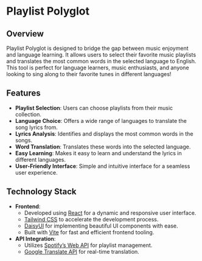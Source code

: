 # Playlist Polyglot

## Overview
Playlist Polyglot is designed to bridge the gap between music enjoyment and language learning. 
It allows users to select their favorite music playlists and translates the most common words in the selected language to English. 
This tool is perfect for language learners, music enthusiasts, and anyone looking to sing along to their favorite tunes in different languages!

## Features
- **Playlist Selection**: Users can choose playlists from their music collection.
- **Language Choice**: Offers a wide range of languages to translate the song lyrics from.
- **Lyrics Analysis**: Identifies and displays the most common words in the songs.
- **Word Translation**: Translates these words into the selected language.
- **Easy Learning**: Makes it easy to learn and understand the lyrics in different languages.
- **User-Friendly Interface**: Simple and intuitive interface for a seamless user experience.

## Technology Stack
- **Frontend**: 
  - Developed using [React](https://reactjs.org/) for a dynamic and responsive user interface.
  - [Tailwind CSS](https://tailwindcss.com/) to accelerate the development process.
  - [DaisyUI](https://daisyui.com/) for implementing beautiful UI components with ease.
  - Built with [Vite](https://vitejs.dev/) for fast and efficient frontend tooling.
- **API Integration**: 
  - Utilizes [Spotify’s Web API](https://developer.spotify.com/documentation/web-api/) for playlist management.
  - [Google Translate API](https://cloud.google.com/translate) for real-time translation.

